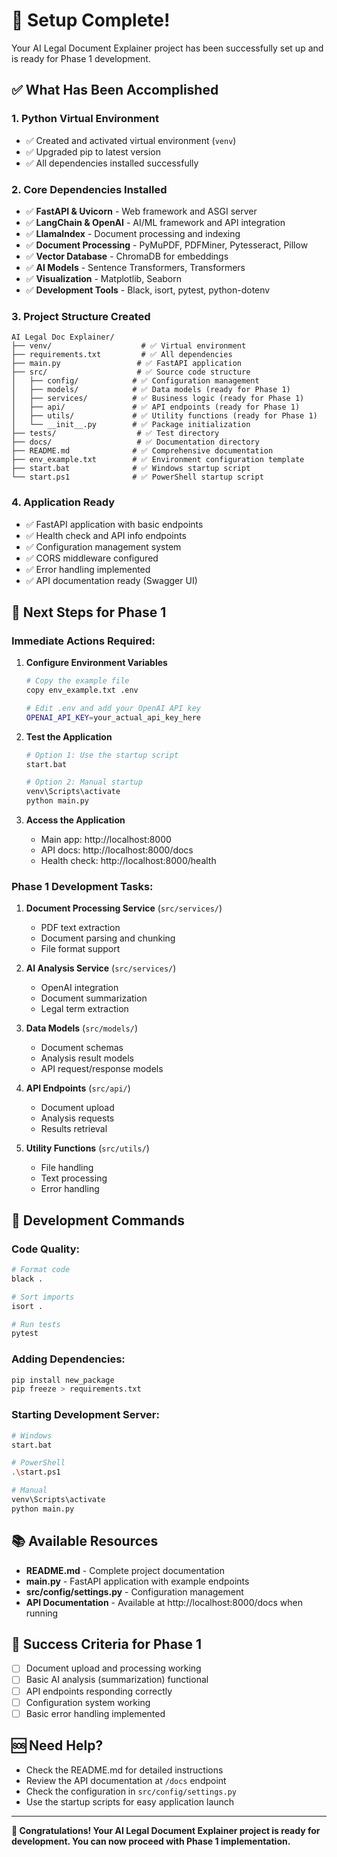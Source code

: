 # 🎉 Setup Complete! 

Your AI Legal Document Explainer project has been successfully set up and is ready for Phase 1 development.

## ✅ What Has Been Accomplished

### 1. **Python Virtual Environment**
- ✅ Created and activated virtual environment (`venv`)
- ✅ Upgraded pip to latest version
- ✅ All dependencies installed successfully

### 2. **Core Dependencies Installed**
- ✅ **FastAPI & Uvicorn** - Web framework and ASGI server
- ✅ **LangChain & OpenAI** - AI/ML framework and API integration
- ✅ **LlamaIndex** - Document processing and indexing
- ✅ **Document Processing** - PyMuPDF, PDFMiner, Pytesseract, Pillow
- ✅ **Vector Database** - ChromaDB for embeddings
- ✅ **AI Models** - Sentence Transformers, Transformers
- ✅ **Visualization** - Matplotlib, Seaborn
- ✅ **Development Tools** - Black, isort, pytest, python-dotenv

### 3. **Project Structure Created**
```
AI Legal Doc Explainer/
├── venv/                    # ✅ Virtual environment
├── requirements.txt         # ✅ All dependencies
├── main.py                 # ✅ FastAPI application
├── src/                    # ✅ Source code structure
│   ├── config/            # ✅ Configuration management
│   ├── models/            # ✅ Data models (ready for Phase 1)
│   ├── services/          # ✅ Business logic (ready for Phase 1)
│   ├── api/               # ✅ API endpoints (ready for Phase 1)
│   ├── utils/             # ✅ Utility functions (ready for Phase 1)
│   └── __init__.py        # ✅ Package initialization
├── tests/                  # ✅ Test directory
├── docs/                   # ✅ Documentation directory
├── README.md              # ✅ Comprehensive documentation
├── env_example.txt        # ✅ Environment configuration template
├── start.bat              # ✅ Windows startup script
└── start.ps1              # ✅ PowerShell startup script
```

### 4. **Application Ready**
- ✅ FastAPI application with basic endpoints
- ✅ Health check and API info endpoints
- ✅ Configuration management system
- ✅ CORS middleware configured
- ✅ Error handling implemented
- ✅ API documentation ready (Swagger UI)

## 🚀 Next Steps for Phase 1

### **Immediate Actions Required:**

1. **Configure Environment Variables**
   ```bash
   # Copy the example file
   copy env_example.txt .env
   
   # Edit .env and add your OpenAI API key
   OPENAI_API_KEY=your_actual_api_key_here
   ```

2. **Test the Application**
   ```bash
   # Option 1: Use the startup script
   start.bat
   
   # Option 2: Manual startup
   venv\Scripts\activate
   python main.py
   ```

3. **Access the Application**
   - Main app: http://localhost:8000
   - API docs: http://localhost:8000/docs
   - Health check: http://localhost:8000/health

### **Phase 1 Development Tasks:**

1. **Document Processing Service** (`src/services/`)
   - PDF text extraction
   - Document parsing and chunking
   - File format support

2. **AI Analysis Service** (`src/services/`)
   - OpenAI integration
   - Document summarization
   - Legal term extraction

3. **Data Models** (`src/models/`)
   - Document schemas
   - Analysis result models
   - API request/response models

4. **API Endpoints** (`src/api/`)
   - Document upload
   - Analysis requests
   - Results retrieval

5. **Utility Functions** (`src/utils/`)
   - File handling
   - Text processing
   - Error handling

## 🔧 Development Commands

### **Code Quality:**
```bash
# Format code
black .

# Sort imports
isort .

# Run tests
pytest
```

### **Adding Dependencies:**
```bash
pip install new_package
pip freeze > requirements.txt
```

### **Starting Development Server:**
```bash
# Windows
start.bat

# PowerShell
.\start.ps1

# Manual
venv\Scripts\activate
python main.py
```

## 📚 Available Resources

- **README.md** - Complete project documentation
- **main.py** - FastAPI application with example endpoints
- **src/config/settings.py** - Configuration management
- **API Documentation** - Available at http://localhost:8000/docs when running

## 🎯 Success Criteria for Phase 1

- [ ] Document upload and processing working
- [ ] Basic AI analysis (summarization) functional
- [ ] API endpoints responding correctly
- [ ] Configuration system working
- [ ] Basic error handling implemented

## 🆘 Need Help?

- Check the README.md for detailed instructions
- Review the API documentation at `/docs` endpoint
- Check the configuration in `src/config/settings.py`
- Use the startup scripts for easy application launch

---

**🎉 Congratulations! Your AI Legal Document Explainer project is ready for development. You can now proceed with Phase 1 implementation.**

